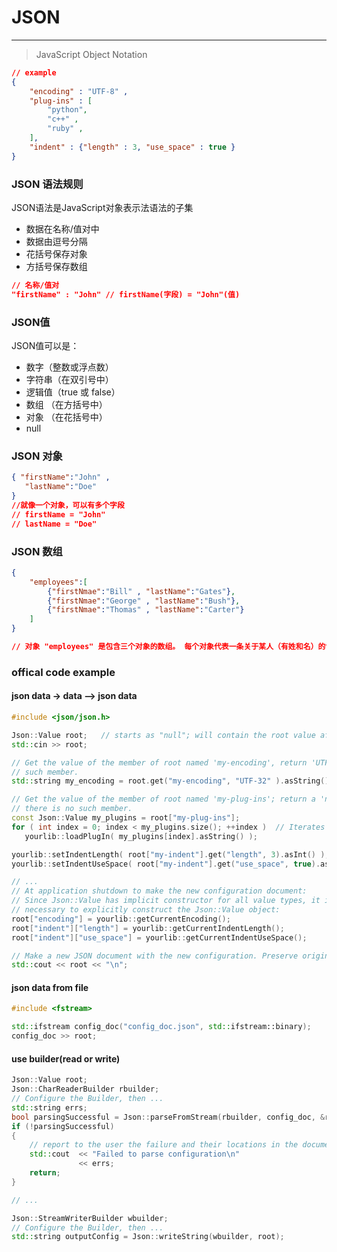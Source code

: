 # JSON
------

> JavaScript Object Notation 

```json
// example
{
    "encoding" : "UTF-8" , 
    "plug-ins" : [
        "python",
        "c++" , 
        "ruby" ,
    ],
    "indent" : {"length" : 3, "use_space" : true }
}
```

### JSON 语法规则
JSON语法是JavaScript对象表示法语法的子集
* 数据在名称/值对中
* 数据由逗号分隔
* 花括号保存对象
* 方括号保存数组

```json
// 名称/值对
"firstName" : "John" // firstName(字段) = "John"(值)
```

### JSON值
JSON值可以是：
* 数字（整数或浮点数）
* 字符串（在双引号中）
* 逻辑值（true 或 false）
* 数组 （在方括号中）
* 对象 （在花括号中）
* null

### JSON 对象
```json
{ "firstName":"John" , 
   "lastName":"Doe" 
}
//就像一个对象，可以有多个字段
// firstName = "John"
// lastName = "Doe"
```

### JSON 数组
```json
{
    "employees":[
        {"firstNmae":"Bill" , "lastName":"Gates"},
        {"firstNmae":"George" , "lastName":"Bush"},
        {"firstNmae":"Thomas" , "lastName":"Carter"}
    ]
}

// 对象 "employees" 是包含三个对象的数组。 每个对象代表一条关于某人（有姓和名）的记录。
```

### offical code example
#### json data -> data --> json data
```c++
#include <json/json.h>

Json::Value root;   // starts as "null"; will contain the root value after parsing
std::cin >> root;

// Get the value of the member of root named 'my-encoding', return 'UTF-32' if there is no
// such member.
std::string my_encoding = root.get("my-encoding", "UTF-32" ).asString();

// Get the value of the member of root named 'my-plug-ins'; return a 'null' value if
// there is no such member.
const Json::Value my_plugins = root["my-plug-ins"];
for ( int index = 0; index < my_plugins.size(); ++index )  // Iterates over the sequence elements.
   yourlib::loadPlugIn( my_plugins[index].asString() );

yourlib::setIndentLength( root["my-indent"].get("length", 3).asInt() );
yourlib::setIndentUseSpace( root["my-indent"].get("use_space", true).asBool() );

// ...
// At application shutdown to make the new configuration document:
// Since Json::Value has implicit constructor for all value types, it is not
// necessary to explicitly construct the Json::Value object:
root["encoding"] = yourlib::getCurrentEncoding();
root["indent"]["length"] = yourlib::getCurrentIndentLength();
root["indent"]["use_space"] = yourlib::getCurrentIndentUseSpace();

// Make a new JSON document with the new configuration. Preserve original comments.
std::cout << root << "\n";
```
#### json data from file
```c++
#include <fstream>

std::ifstream config_doc("config_doc.json", std::ifstream::binary);
config_doc >> root;
```
#### use builder(read or write)
```c++
Json::Value root;
Json::CharReaderBuilder rbuilder;
// Configure the Builder, then ...
std::string errs;
bool parsingSuccessful = Json::parseFromStream(rbuilder, config_doc, &root, &errs);
if (!parsingSuccessful)
{
    // report to the user the failure and their locations in the document.
    std::cout  << "Failed to parse configuration\n"
               << errs;
    return;
}

// ...

Json::StreamWriterBuilder wbuilder;
// Configure the Builder, then ...
std::string outputConfig = Json::writeString(wbuilder, root);
```